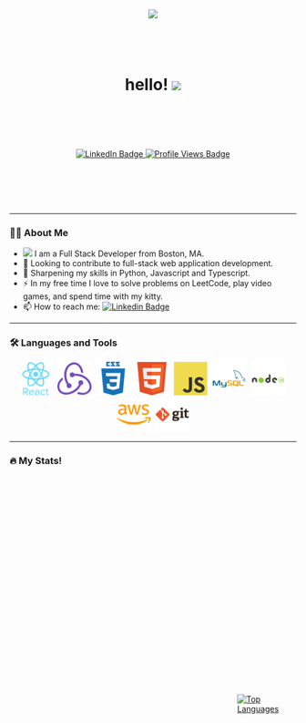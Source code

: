 <div align="center" style="margin: 1in">
  <img src="https://media.giphy.com/media/v1.Y2lkPTc5MGI3NjExbG8zdXh6ejkwZnJ2amtpOGMxaG12ejlha2tsdXpzd2hwMGViN2xpaSZlcD12MV9pbnRlcm5hbF9naWZfYnlfaWQmY3Q9cw/paTz7UZbPfTZFRYnnB/giphy.gif" width="200"/>
</div>

<h1 align="center" style="margin: 1in">
  hello! <img src="https://media.giphy.com/media/hvRJCLFzcasrR4ia7z/giphy.gif" width="30px"/>
</h1>

<div align="center" style="margin: 1in">
  <a href="https://www.linkedin.com/in/athena-chiarello-aa9774244/">
    <img src="https://img.shields.io/badge/LinkedIn-blue?style=for-the-badge&logo=linkedin&logoColor=white" alt="LinkedIn Badge"/>
  </a>
  <a href="https://github.com/athena-codes/">
    <img src="https://komarev.com/ghpvc/?username=athena-codes&color=blueviolet&style=for-the-badge" alt="Profile Views Badge"/>
  </a>
</div>

---

### :woman_technologist: About Me 
-  <img src="https://media.giphy.com/media/WUlplcMpOCEmTGBtBW/giphy.gif" width="30"> I am a Full Stack Developer from Boston, MA.
- :telescope: Looking to contribute to full-stack web application development.
- :seedling: Sharpening my skills in Python, Javascript and Typescript.
- :zap: In my free time I love to solve problems on LeetCode, play video games, and spend time with my kitty.
- :mailbox: How to reach me: [![Linkedin Badge](https://img.shields.io/badge/-athena-chiarello?style=flat&logo=Linkedin&logoColor=white)](https://www.linkedin.com/in/athena-chiarello-aa9774244/)
---

### :hammer_and_wrench: Languages and Tools 
<div align="center">
  <img src="https://github.com/devicons/devicon/blob/master/icons/react/react-original-wordmark.svg" title="React" alt="React" width="60" height="60"/>&nbsp;
  <img src="https://github.com/devicons/devicon/blob/master/icons/redux/redux-original.svg" title="Redux" alt="Redux " width="60" height="60"/>&nbsp;
  <img src="https://github.com/devicons/devicon/blob/master/icons/css3/css3-plain-wordmark.svg"  title="CSS3" alt="CSS" width="60" height="60"/>&nbsp;
  <img src="https://github.com/devicons/devicon/blob/master/icons/html5/html5-original.svg" title="HTML5" alt="HTML" width="60" height="60"/>&nbsp;
  <img src="https://github.com/devicons/devicon/blob/master/icons/javascript/javascript-original.svg" title="JavaScript" alt="JavaScript" width="60" height="60"/>&nbsp;
  <img src="https://github.com/devicons/devicon/blob/master/icons/mysql/mysql-original-wordmark.svg" title="MySQL"  alt="MySQL" width="60" height="60"/>&nbsp;
  <img src="https://github.com/devicons/devicon/blob/master/icons/nodejs/nodejs-original-wordmark.svg" title="NodeJS" alt="NodeJS" width="60" height="60"/>&nbsp;
  <img src="https://github.com/devicons/devicon/blob/master/icons/amazonwebservices/amazonwebservices-plain-wordmark.svg" title="AWS" alt="AWS" width="60" height="60"/>&nbsp;
  <img src="https://github.com/devicons/devicon/blob/master/icons/git/git-original-wordmark.svg" title="Git" alt="Git" width="60" height="60"/>
</div>

---

### :fire: My Stats!
<div style="display: flex; justify-content: space-between; align-items: center; margin: 10vh;">
  
  <a href="https://github-readme-stats.vercel.app/api/top-langs/?username=athena-codes&layout=compact&theme=vision-friendly-dark" style="margin-right: 10px;">
    <img src="https://github-readme-stats.vercel.app/api/top-langs/?username=athena-codes&layout=compact&theme=vision-friendly-dark" alt="Top Languages" />
  </a>

</div>
